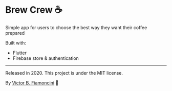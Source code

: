 # Brew Crew ☕️

Simple app for users to choose the best way they want their coffee prepared

Built with:
- Flutter
- Firebase store & authentication

----------
Released in 2020. This project is under the MIT license.

By [Victor B. Fiamoncini](https://github.com/Victor-Fiamoncini) 🚀
